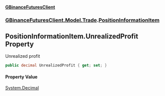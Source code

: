 #### [GBinanceFuturesClient](./index.md 'index')
### [GBinanceFuturesClient.Model.Trade](./GBinanceFuturesClient-Model-Trade.md 'GBinanceFuturesClient.Model.Trade').[PositionInformationItem](./GBinanceFuturesClient-Model-Trade-PositionInformationItem.md 'GBinanceFuturesClient.Model.Trade.PositionInformationItem')
## PositionInformationItem.UnrealizedProfit Property
Unrealized profit  
```csharp
public decimal UnrealizedProfit { get; set; }
```
#### Property Value
[System.Decimal](https://docs.microsoft.com/en-us/dotnet/api/System.Decimal 'System.Decimal')  
